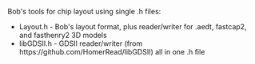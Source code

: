 Bob's tools for chip layout using single .h files:

<ul>
<li>Layout.h - Bob's layout format, plus reader/writer for .aedt, fastcap2, and fasthenry2 3D models
<li>libGDSII.h - GDSII reader/writer (from https://github.com/HomerRead/libGDSII) all in one .h file
</ul>
